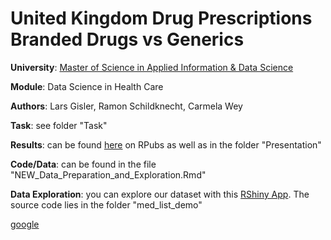 # United Kingdom Drug Prescriptions Branded Drugs vs Generics

**University**: [Master of Science in Applied Information & Data Science](https://www.hslu.ch/en/lucerne-school-of-business/degree-programmes/master/applied-information-and-data-science/)

**Module**: Data Science in Health Care

**Authors**: Lars Gisler, Ramon Schildknecht, Carmela Wey

**Task**: see folder "Task"

**Results**: can be found [here](http://rpubs.com/ramon_schildknecht/data_science_in_healthcare_drug_generics_comparison) on RPubs as well as in the folder "Presentation"

**Code/Data**: can be found in the file "NEW_Data_Preparation_and_Exploration.Rmd"

**Data Exploration**: you can explore our dataset with this [RShiny App](https://www.shinyapps.io/admin/#/application/971777). The source code lies in the folder "med_list_demo" 

<a href="http://www.google.com" target="blank">google</a>
